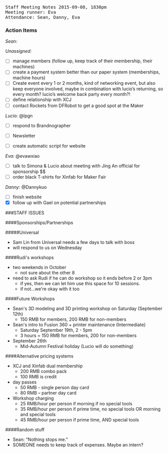 <pre>
Staff Meeting Notes 2015-09-08, 1830pm
Meeting runner: Eva
Attendance: Sean, Danny, Eva
</pre>

### Action Items

*Sean:*

*Unassigned:*
- [ ] manage members (follow up, keep track of their membership, their machines)
- [ ] create a payment system better than our paper system (memberships, machine hours)
- [ ] Create event every 1 or 2 months, kind of networking event, but also keep everyone involved, maybe in combination with lucio’s returning, so every month? lucio’s welcome back party every month?!
- [ ] define relationship with XCJ
- [ ] contact Rockets from DFRobot to get a good spot at the Maker 

*Lucio:* @lpgn
- [ ] respond to Brandnographer
- [ ] Newsletter
- [ ] create automatic script for website


*Eva:* @evawxiao
- [ ] talk to Simona & Lucio about meeting with Jing An official for sponsorship $$
- [ ] order black T-shirts for Xinfab for Maker Fair

*Danny:* @Dannykuo
- [ ] finish website
- [x] follow up with Gael on potential partnerships

###STAFF ISSUES

####Sponsorships/Partnerships

#####Universal
* Sam Lin from Universal needs a few days to talk with boss
* will respond to us on Wednesday

####Rudi's workshops
* two weekends in October 
  * not sure about the other 8
* need to ask Rudi if he can do workshop so it ends before 2 or 3pm
  * if yes, then we can let him use this space for 10 sessions. 
  * if not...we're okay with it too 

####Future Workshops
* Sean's 3D modeling and 3D printing workshop on Saturday (September 12th)
  * 150 RMB for members, 200 RMB for non-members
* Sean's intro to Fusion 360 + printer maintenance (Intermediate)
  * Saturday September 19th, 2 - 5pm
  * 3 hours = 150 RMB for members, 200 for non-members
* September 26th 
  * Mid-Autumn Festival holiday (Lucio will do something)

####Alternative pricing systems
* XCJ and Xinfab dual membership
  * 200 RMB combo pack
  * 100 RMB is credit
* day passes
  * 50 RMB - single person day card
  * 80 RMB – partner day card
* Workshop charging
  * 25 RMB/hour per person if morning if no special tools
  * 35 RMB/hour per person if prime time, no special tools OR morning and special tools
  * 45 RMB/hour per person if prime time, AND special tools

####Random stuff
* Sean: “Nothing stops me.”
* SOMEONE needs to keep track of expenses. Maybe an intern?







  
  
